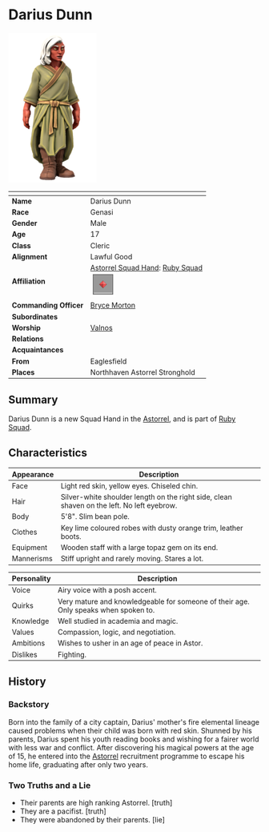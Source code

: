 # Darius Dunn

<img src="../../images/people/darius-dunn.png" height="300" />

| []() | |
| --- | --- |
| **Name** | Darius Dunn |
| **Race** | Genasi |
| **Gender** | Male |
| **Age** | 17 |
| **Class** | Cleric |
| **Alignment** | Lawful Good |
| **Affiliation** | [Astorrel Squad Hand](../civilisations/kingdom-of-astor/organisations/astorrel/ranks/2-squad-hand.md): [Ruby Squad](../civilisations/kingdom-of-astor/organisations/astorrel/squads/ruby.md)<br /><img src="../../images/ranks/astorrel-2-squad-hand.png" height="50" /> |
| **Commanding Officer** | [Bryce Morton](bryce-morton.md) |
| **Subordinates** | |
| **Worship** | [Valnos](../gods/gods/valnos.md) |
| **Relations** | |
| **Acquaintances** | |
| **From** | Eaglesfield |
| **Places** | Northhaven Astorrel Stronghold |

## Summary

Darius Dunn is a new Squad Hand in the [Astorrel](../civilisations/kingdom-of-astor/organisations/astorrel/README.md), and is part of [Ruby Squad](../civilisations/kingdom-of-astor/organisations/astorrel/squads/ruby.md).

## Characteristics

| Appearance | Description |
| --- | --- |
| Face | Light red skin, yellow eyes. Chiseled chin. |
| Hair | Silver-white shoulder length on the right side, clean shaven on the left. No left eyebrow. |
| Body | 5'8". Slim bean pole. |
| Clothes | Key lime coloured robes with dusty orange trim, leather boots. |
| Equipment | Wooden staff with a large topaz gem on its end. |
| Mannerisms | Stiff upright and rarely moving. Stares a lot. |

| Personality | Description |
| --- | --- |
| Voice | Airy voice with a posh accent. |
| Quirks | Very mature and knowledgeable for someone of their age. Only speaks when spoken to. |
| Knowledge | Well studied in academia and magic. |
| Values | Compassion, logic, and negotiation. |
| Ambitions | Wishes to usher in an age of peace in Astor. |
| Dislikes | Fighting. |

## History

### Backstory

Born into the family of a city captain, Darius' mother's fire elemental lineage caused problems when their child was born with red skin. Shunned by his parents, Darius spent his youth reading books and wishing for a fairer world with less war and conflict. After discovering his magical powers at the age of 15, he entered into the [Astorrel](../civilisations/kingdom-of-astor/organisations/astorrel/README.md) recruitment programme to escape his home life, graduating after only two years.

### Two Truths and a Lie

- Their parents are high ranking Astorrel. [truth]
- They are a pacifist. [truth]
- They were abandoned by their parents. [lie]
